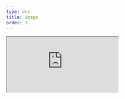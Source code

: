 ```yaml
---
type: doc
title: image
order: 7
---
```


<iframe class="editor" src="https://grimoiregl.github.io/grimoire.gl-example#image"></iframe>
